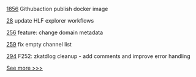 
[1856](https://github.com/hyperledger/aries-cloudagent-python/pull/1856) Githubaction publish docker image

[28](https://github.com/hyperledger-labs/karma-charity-platform/pull/28) update HLF explorer workflows

[256](https://github.com/hyperledger/iroha-java/pull/256) feature: change domain metadata

[259](https://github.com/hyperledger-labs/fabric-operations-console/pull/259) fix empty channel list

[294](https://github.com/hyperledger-labs/fabric-token-sdk/pull/294) F252: zkatdlog cleanup - add comments and improve error handling


[See more >>>](https://start-here.hyperledger.org/pull-requests)
